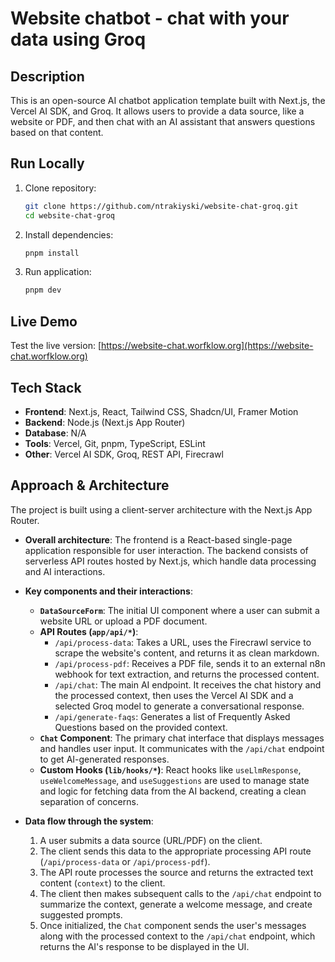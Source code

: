# Website chatbot - chat with your data using Groq

## Description
This is an open-source AI chatbot application template built with Next.js, the Vercel AI SDK, and Groq. It allows users to provide a data source, like a website or PDF, and then chat with an AI assistant that answers questions based on that content.

## Run Locally
1. Clone repository:
   ```bash
   git clone https://github.com/ntrakiyski/website-chat-groq.git
   cd website-chat-groq
   ```
2. Install dependencies:
   ```bash
   pnpm install
   ```
3. Run application:
   ```bash
   pnpm dev
   ```

## Live Demo
Test the live version: [https://website-chat.worfklow.org](https://website-chat.worfklow.org)

## Tech Stack
- **Frontend**: Next.js, React, Tailwind CSS, Shadcn/UI, Framer Motion
- **Backend**: Node.js (Next.js App Router)
- **Database**: N/A
- **Tools**: Vercel, Git, pnpm, TypeScript, ESLint
- **Other**: Vercel AI SDK, Groq, REST API, Firecrawl

## Approach & Architecture
The project is built using a client-server architecture with the Next.js App Router.

- **Overall architecture**: The frontend is a React-based single-page application responsible for user interaction. The backend consists of serverless API routes hosted by Next.js, which handle data processing and AI interactions.

- **Key components and their interactions**:
    - **`DataSourceForm`**: The initial UI component where a user can submit a website URL or upload a PDF document.
    - **API Routes (`app/api/*`)**:
        - `/api/process-data`: Takes a URL, uses the Firecrawl service to scrape the website's content, and returns it as clean markdown.
        - `/api/process-pdf`: Receives a PDF file, sends it to an external n8n webhook for text extraction, and returns the processed content.
        - `/api/chat`: The main AI endpoint. It receives the chat history and the processed context, then uses the Vercel AI SDK and a selected Groq model to generate a conversational response.
        - `/api/generate-faqs`: Generates a list of Frequently Asked Questions based on the provided context.
    - **`Chat` Component**: The primary chat interface that displays messages and handles user input. It communicates with the `/api/chat` endpoint to get AI-generated responses.
    - **Custom Hooks (`lib/hooks/*`)**: React hooks like `useLlmResponse`, `useWelcomeMessage`, and `useSuggestions` are used to manage state and logic for fetching data from the AI backend, creating a clean separation of concerns.

- **Data flow through the system**:
    1. A user submits a data source (URL/PDF) on the client.
    2. The client sends this data to the appropriate processing API route (`/api/process-data` or `/api/process-pdf`).
    3. The API route processes the source and returns the extracted text content (`context`) to the client.
    4. The client then makes subsequent calls to the `/api/chat` endpoint to summarize the context, generate a welcome message, and create suggested prompts.
    5. Once initialized, the `Chat` component sends the user's messages along with the processed context to the `/api/chat` endpoint, which returns the AI's response to be displayed in the UI.
